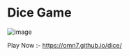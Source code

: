# Dice Game

![image](https://github.com/user-attachments/assets/eea91890-03d2-4094-9990-5d2d978ce9f4)

Play Now :- https://omn7.github.io/dice/
